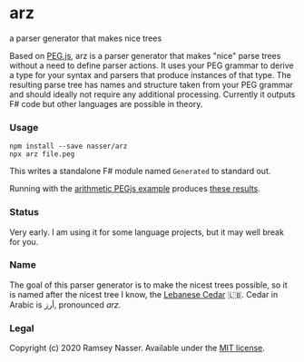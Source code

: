 # arz
a parser generator that makes nice trees

Based on [PEG.js](https://pegjs.org/), arz is a parser generator that makes "nice" parse trees without a need to define parser actions. It uses your PEG grammar to derive a type for your syntax and parsers that produce instances of that type. The resulting parse tree has names and structure taken from your PEG grammar and should ideally not require any additional processing. Currently it outputs F# code but other languages are possible in theory.

### Usage

```
npm install --save nasser/arz
npx arz file.peg
```

This writes a standalone F# module named `Generated` to standard out.

Running with the [arithmetic PEGjs example](https://github.com/pegjs/pegjs/blob/master/examples/arithmetics.pegjs) produces [these results](https://gist.github.com/nasser/e103624176ed0274f179f87859bcb677).

### Status

Very early. I am using it for some language projects, but it may well break for you.

### Name

The goal of this parser generator is to make the nicest trees possible, so it is named after the nicest tree I know, the [Lebanese Cedar](https://en.wikipedia.org/wiki/Cedrus_libani) :lebanon:. Cedar in Arabic is أرز, pronounced *arz*.

### Legal

Copyright (c) 2020 Ramsey Nasser. Available under the [MIT license](https://github.com/nasser/arz/blob/master/LICENSE).
